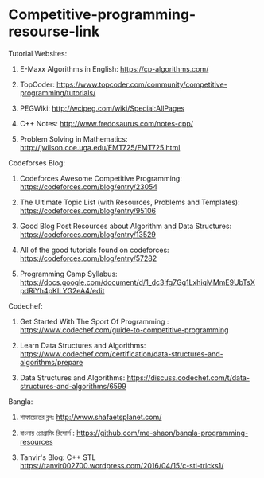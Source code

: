 # Competitive-programming-resourse-link

Tutorial Websites:

1. E-Maxx Algorithms in English: https://cp-algorithms.com/

2. TopCoder: https://www.topcoder.com/community/competitive-programming/tutorials/

3. PEGWiki: http://wcipeg.com/wiki/Special:AllPages

4. C++ Notes:  http://www.fredosaurus.com/notes-cpp/

5. Problem Solving in Mathematics: http://jwilson.coe.uga.edu/EMT725/EMT725.html

Codeforses Blog:

1. Codeforces Awesome Competitive Programming: https://codeforces.com/blog/entry/23054

2. The Ultimate Topic List (with Resources, Problems and Templates): https://codeforces.com/blog/entry/95106
       
3. Good Blog Post Resources about Algorithm and Data Structures: https://codeforces.com/blog/entry/13529

4. All of the good tutorials found on codeforces: https://codeforces.com/blog/entry/57282

5. Programming Camp Syllabus: https://docs.google.com/document/d/1_dc3Ifg7Gg1LxhiqMMmE9UbTsXpdRiYh4pKILYG2eA4/edit

Codechef:

1. Get Started With The Sport Of Programming : https://www.codechef.com/guide-to-competitive-programming

2. Learn Data Structures and Algorithms: https://www.codechef.com/certification/data-structures-and-algorithms/prepare

3. Data Structures and Algorithms: https://discuss.codechef.com/t/data-structures-and-algorithms/6599


Bangla:

1. শাফায়েতের ব্লগ:  http://www.shafaetsplanet.com/

2. বাংলায় প্রোগ্রামিং রিসোর্স : https://github.com/me-shaon/bangla-programming-resources

3. Tanvir's Blog: C++ STL https://tanvir002700.wordpress.com/2016/04/15/c-stl-tricks1/
